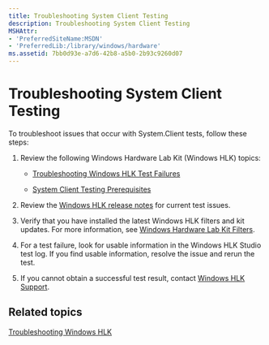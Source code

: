 ```yaml
---
title: Troubleshooting System Client Testing
description: Troubleshooting System Client Testing
MSHAttr:
- 'PreferredSiteName:MSDN'
- 'PreferredLib:/library/windows/hardware'
ms.assetid: 7bb0d93e-a7d6-42b8-a5b0-2b93c9260d07
---
```


# Troubleshooting System Client Testing


To troubleshoot issues that occur with System.Client tests, follow these steps:

1.  Review the following Windows Hardware Lab Kit (Windows HLK) topics:

    -   [Troubleshooting Windows HLK Test Failures](..\user\troubleshooting-windows-hlk-test-failures.md)

    -   [System Client Testing Prerequisites](system-client-testing-prerequisites.md)

2.  Review the [Windows HLK release notes](http://go.microsoft.com/fwlink/?LinkID=236110) for current test issues.

3.  Verify that you have installed the latest Windows HLK filters and kit updates. For more information, see [Windows Hardware Lab Kit Filters](..\user\windows-hardware-lab-kit-filters.md).

4.  For a test failure, look for usable information in the Windows HLK Studio test log. If you find usable information, resolve the issue and rerun the test.

5.  If you cannot obtain a successful test result, contact [Windows HLK Support](..\user\windows-hlk-support.md).

## <span id="related_topics"></span>Related topics


[Troubleshooting Windows HLK](..\user\troubleshooting-windows-hlk.md)

 

 







